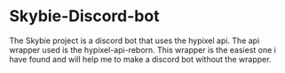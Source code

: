 # Skybie-Discord-bot
The Skybie project is a discord bot that uses the hypixel api. The api wrapper used is the 
hypixel-api-reborn. This wrapper is the easiest one i have found and will help me to make
a discord bot without the wrapper.
